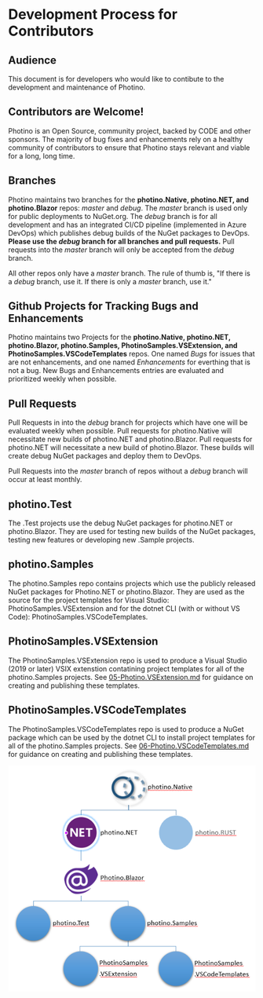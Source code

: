 # Development Process for Contributors

## Audience
This document is for developers who would like to contibute to the development and maintenance of Photino. 

## Contributors are Welcome!
Photino is an Open Source, community project, backed by CODE and other sponsors. The majority of bug fixes and enhancements rely on a healthy community of contributors to ensure that Photino stays relevant and viable for a long, long time.

## Branches
Photino maintains two branches for the **photino.Native, <span>photino.</span>NET, and photino.Blazor** repos: *master* and *debug*. The *master* branch is used only for public deployments to NuGet.org. The *debug* branch is for all development and has an integrated CI/CD pipeline (implemented in Azure DevOps) which publishes debug builds of the NuGet packages to DevOps. **Please use the *debug* branch for all branches and pull requests.** Pull requests into the *master* branch will only be accepted from the *debug* branch.

All other repos only have a *master* branch. The rule of thumb is, "If there is a *debug* branch, use it. If there is only a *master* branch, use it."

## Github Projects for Tracking Bugs and Enhancements
Photino maintains two Projects for the **photino.Native, <span>photino.</span>NET, photino.Blazor, photino.Samples, PhotinoSamples.VSExtension, and PhotinoSamples.VSCodeTemplates** repos. One named *Bugs* for issues that are not enhancements, and one named *Enhancements* for everthing that is not a bug. New Bugs and Enhancements entries are evaluated and prioritized weekly when possible.

## Pull Requests
Pull Requests in into the *debug* branch for projects which have one will be evaluated weekly when possible. Pull requests for photino.Native will necessitate new builds of <span>photino.</span>NET and photino.Blazor. Pull requests for <spoan>photino.</span>NET will necessitate a new build of photino.Blazor. These builds will create debug NuGet packages and deploy them to DevOps.

Pull Requests into the *master* branch of repos without a *debug* branch will occur at least monthly.

## photino.Test
The .Test projects use the debug NuGet packages for <span>photino.</span>NET or photino.Blazor. They are used for testing new builds of the NuGet packages, testing new features or developing new .Sample projects.

## photino.Samples
The photino.Samples repo contains projects which use the publicly released NuGet packages for <span>Photino.</span>NET or photino.Blazor. They are used as the source for the project templates for Visual Studio: PhotinoSamples.VSExtension and for the dotnet CLI (with or without VS Code): PhotinoSamples.VSCodeTemplates.

## PhotinoSamples.VSExtension
The PhotinoSamples.VSExtension repo is used to produce a Visual Studio (2019 or later) VSIX extenstion contatining project templates for all of the photino.Samples projects. See [05-Photino.VSExtension.md]( ../05-Photino.VSExtension.md ) for guidance on creating and publishing these templates.

## PhotinoSamples.VSCodeTemplates
The PhotinoSamples.VSCodeTemplates repo is used to produce a NuGet package which can be used by the dotnet CLI to install project templates for all of the photino.Samples projects. See [06-Photino.VSCodeTemplates.md]( ../06-Photino.VSCodeTemplates.md ) for guidance on creating and publishing these templates.

![](PhotinoHierarchy.png)
